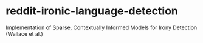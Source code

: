 # reddit-ironic-language-detection
Implementation of Sparse, Contextually Informed Models for Irony Detection (Wallace et al.)
